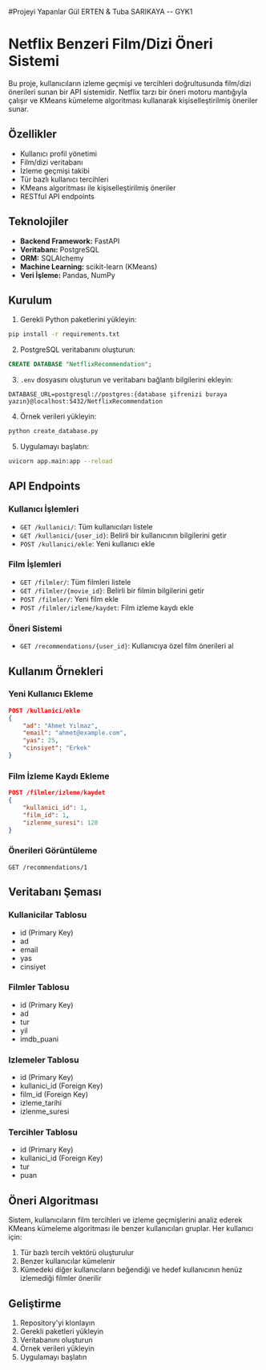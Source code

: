 #Projeyi Yapanlar
Gül ERTEN & Tuba SARIKAYA -- GYK1



# Netflix Benzeri Film/Dizi Öneri Sistemi

Bu proje, kullanıcıların izleme geçmişi ve tercihleri doğrultusunda film/dizi önerileri sunan bir API sistemidir. Netflix tarzı bir öneri motoru mantığıyla çalışır ve KMeans kümeleme algoritması kullanarak kişiselleştirilmiş öneriler sunar.

## Özellikler

- Kullanıcı profil yönetimi
- Film/dizi veritabanı
- İzleme geçmişi takibi
- Tür bazlı kullanıcı tercihleri
- KMeans algoritması ile kişiselleştirilmiş öneriler
- RESTful API endpoints

## Teknolojiler

- **Backend Framework:** FastAPI
- **Veritabanı:** PostgreSQL
- **ORM:** SQLAlchemy
- **Machine Learning:** scikit-learn (KMeans)
- **Veri İşleme:** Pandas, NumPy

## Kurulum

1. Gerekli Python paketlerini yükleyin:
```bash
pip install -r requirements.txt
```

2. PostgreSQL veritabanını oluşturun:
```sql
CREATE DATABASE "NetflixRecommendation";
```

3. `.env` dosyasını oluşturun ve veritabanı bağlantı bilgilerini ekleyin:
```env
DATABASE_URL=postgresql://postgres:{database şifrenizi buraya yazın}@localhost:5432/NetflixRecommendation
```

4. Örnek verileri yükleyin:
```bash
python create_database.py
```

5. Uygulamayı başlatın:
```bash
uvicorn app.main:app --reload
```

## API Endpoints

### Kullanıcı İşlemleri
- `GET /kullanici/`: Tüm kullanıcıları listele
- `GET /kullanici/{user_id}`: Belirli bir kullanıcının bilgilerini getir
- `POST /kullanici/ekle`: Yeni kullanıcı ekle

### Film İşlemleri
- `GET /filmler/`: Tüm filmleri listele
- `GET /filmler/{movie_id}`: Belirli bir filmin bilgilerini getir
- `POST /filmler/`: Yeni film ekle
- `POST /filmler/izleme/kaydet`: Film izleme kaydı ekle

### Öneri Sistemi
- `GET /recommendations/{user_id}`: Kullanıcıya özel film önerileri al

## Kullanım Örnekleri

### Yeni Kullanıcı Ekleme
```json
POST /kullanici/ekle
{
    "ad": "Ahmet Yılmaz",
    "email": "ahmet@example.com",
    "yas": 25,
    "cinsiyet": "Erkek"
}
```

### Film İzleme Kaydı Ekleme
```json
POST /filmler/izleme/kaydet
{
    "kullanici_id": 1,
    "film_id": 1,
    "izlenme_suresi": 120
}
```

### Önerileri Görüntüleme
```
GET /recommendations/1
```

## Veritabanı Şeması

### Kullanicilar Tablosu
- id (Primary Key)
- ad
- email
- yas
- cinsiyet

### Filmler Tablosu
- id (Primary Key)
- ad
- tur
- yil
- imdb_puani

### Izlemeler Tablosu
- id (Primary Key)
- kullanici_id (Foreign Key)
- film_id (Foreign Key)
- izleme_tarihi
- izlenme_suresi

### Tercihler Tablosu
- id (Primary Key)
- kullanici_id (Foreign Key)
- tur
- puan

## Öneri Algoritması

Sistem, kullanıcıların film tercihleri ve izleme geçmişlerini analiz ederek KMeans kümeleme algoritması ile benzer kullanıcıları gruplar. Her kullanıcı için:
1. Tür bazlı tercih vektörü oluşturulur
2. Benzer kullanıcılar kümelenir
3. Kümedeki diğer kullanıcıların beğendiği ve hedef kullanıcının henüz izlemediği filmler önerilir

## Geliştirme

1. Repository'yi klonlayın
2. Gerekli paketleri yükleyin
3. Veritabanını oluşturun
4. Örnek verileri yükleyin
5. Uygulamayı başlatın


 